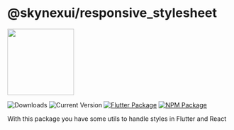 # @skynexui/responsive_stylesheet

[<img width="150px" src="https://www.datocms-assets.com/31049/1618983297-powered-by-vercel.svg" />](https://vercel.com/?utm_source=skynexui&utm_campaign=oss)

![Downloads](https://img.shields.io/npm/dw/@skynexui/responsive_stylesheet?color=orange) ![Current Version](https://img.shields.io/npm/v/@skynexui/responsive_stylesheet?color=green&label=version&cache=1) [![Flutter Package](https://img.shields.io/badge/skynexui_responsive_stylesheet-fluttter-blue)](https://pub.dev/packages/skynexui_responsive_stylesheet) [![NPM Package](https://img.shields.io/badge/@skynexui/responsive_stylesheet-npm-red)](https://www.npmjs.com/package/@skynexui/responsive_stylesheet)

With this package you have some utils to handle styles in Flutter and React
